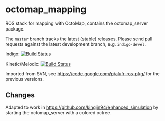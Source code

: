 octomap_mapping
===============

ROS stack for mapping with OctoMap, contains the octomap_server package.

The `master` branch tracks the latest (stable) releases. Please send pull requests against the latest development branch, e.g. `indigo-devel`.

Indigo: [![Build Status](https://travis-ci.org/OctoMap/octomap_mapping.svg?branch=indigo-devel)](https://travis-ci.org/OctoMap/octomap_mapping)

Kinetic/Melodic: [![Build Status](https://travis-ci.org/OctoMap/octomap_mapping.svg?branch=kinetic-devel)](https://travis-ci.org/OctoMap/octomap_mapping)

<!--- Melodic: [![Build Status](https://travis-ci.org/OctoMap/octomap_mapping.svg?branch=melodic-devel)](https://travis-ci.org/OctoMap/octomap_mapping)-->

Imported from SVN, see https://code.google.com/p/alufr-ros-pkg/ for the previous versions.

Changes
------
Adapted to work in https://github.com/kingjin94/enhanced_simulation by starting the octomap_server with a colored octree.
